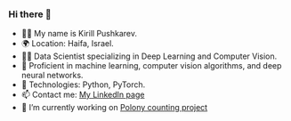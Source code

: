 ### Hi there 👋

- 👨‍💻 My name is Kirill Pushkarev.  
- 🌍 Location: Haifa, Israel.  
- 👨‍💻 Data Scientist specializing in Deep Learning and Computer Vision.  
- 🚀 Proficient in machine learning, computer vision algorithms, and deep neural networks.  
- 🔧 Technologies: Python, PyTorch.  
- 📫 Contact me: [My LinkedIn page](https://www.linkedin.com/in/kirillpush/)  
- 🔭 I’m currently working on [Polony counting project](https://github.com/kirill-push/polony-counting)  
<!--
**kirill-push/kirill-push** is a ✨ _special_ ✨ repository because its `README.md` (this file) appears on your GitHub profile.

Here are some ideas to get you started:

- 🔭 I’m currently working on ...
- 🌱 I’m currently learning ...
- 👯 I’m looking to collaborate on ...
- 🤔 I’m looking for help with ...
- 💬 Ask me about ...
- 📫 How to reach me: ...
- 😄 Pronouns: ...
- ⚡ Fun fact: ...
-->
